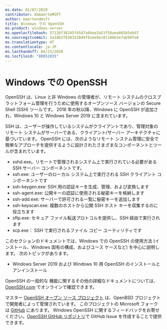 ```yaml
---
ms.date: 01/07/2019
contributor: damaerteMSFT
author: maertendmsft
title: Windows での OpenSSH
ms.product: windows-server
ms.openlocfilehash: 57126f38245f4547a04ea3a51f58aee865b5eb97
ms.sourcegitcommit: 3a3d62f938322849f81ee9ec01186b3e7ab90fe0
ms.translationtype: HT
ms.contentlocale: ja-JP
ms.lasthandoff: 04/23/2020
ms.locfileid: "80852035"
---
```

# <a name="openssh-in-windows"></a>Windows での OpenSSH

OpenSSH は、Linux と非 Windows の管理者が、リモート システムのクロスプラットフォーム管理を行うために使用するオープンソース バージョンの Secure Shell (SSH) ツールです。 2018 年の秋以降、Windows に OpenSSH が追加され、Windows 10 と Windows Server 2019 に含まれています。 

SSH は、ユーザーが操作しているシステムがクライアントであり、管理対象のリモート システムがサーバーである、クライアント/サーバー アーキテクチャに基づいています。 OpenSSH には、次のようなリモート システム管理に安全で簡単なアプローチを提供するように設計されたさまざまなコンポーネントとツールが含まれています。

* sshd.exe。リモートで管理されるシステム上で実行されている必要がある SSH サーバー コンポーネントです。 
* ssh.exe: ユーザーのローカル システム上で実行される SSH クライアント コンポーネントです
* ssh-keygen.exe: SSH 用の認証キーを生成、管理、および変換します 
* ssh-agent.exe: 公開キーの認証に使用される秘密キーを格納します
* ssh-add.exe: サーバーで許可される一覧に秘密キーを追加します
* ssh-keyscan.exe: 複数のホストから公開 SSH ホスト キーを収集するのに役立ちます
* sftp.exe: セキュア ファイル転送プロトコルを提供し、SSH 経由で実行されます
* scp.exe： SSH で実行されるファイル コピー ユーティリティです

このセクションのドキュメントでは、Windows での OpenSSH の使用方法 (インストール、Windows 固有の構成、およびユース ケースなど) を中心に説明します。 次のトピックがあります。
* Windows Server 2019 および Windows 10 用 OpenSSH のインストールとアンインストール

OpenSSH の一般的な 機能に関するその他の詳細なドキュメントについては、[OpenSSH.com](https://www.openssh.com/manual.html) でオンラインで確認できます。 

マスター [OpenSSH オープン ソース プロジェクト](https://www.openssh.com) は、OpenBSD プロジェクトで開発者によって管理されています。 このプロジェクトの Microsoft フォークは [GitHub](https://github.com/PowerShell/openssh-portable) にあります。
Windows OpenSSH に関するフィードバックをお寄せください。[OpenSSH GitHub リポジトリ](https://github.com/PowerShell/openssh-portable)で GitHub Issue を作成することで提供できます。 
